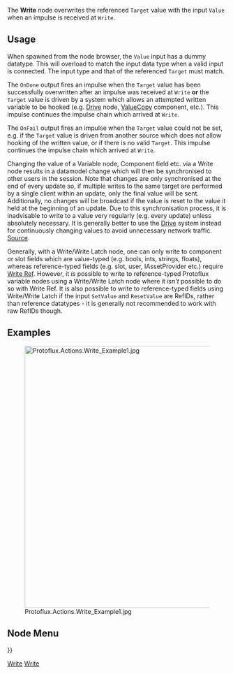 <languages></languages> <translate>

The **Write** node overwrites the referenced `Target` value with the
input `Value` when an impulse is received at `Write`.

## Usage

When spawned from the node browser, the `Value` input has a dummy
datatype. This will overload to match the input data type when a valid
input is connected. The input type and that of the referenced `Target`
must match.

The `OnDone` output fires an impulse when the `Target` value has been
successfully overwritten after an impulse was received at `Write` **or**
the `Target` value is driven by a system which allows an attempted
written variable to be hooked (e.g.
[Drive](Drive_(Protoflux_node) "wikilink") node,
[ValueCopy](ValueCopy_(Component) "wikilink") component, etc.). This
impulse continues the impulse chain which arrived at `Write`.

The `OnFail` output fires an impulse when the `Target` value could not
be set, e.g. if the `Target` value is driven from another source which
does not allow hooking of the written value, or if there is no valid
`Target`. This impulse continues the impulse chain which arrived at
`Write`.

Changing the value of a Variable node, Component field etc. via a Write
node results in a datamodel change which will then be synchronised to
other users in the session. Note that changes are only synchronised at
the end of every update so, if multiple writes to the same target are
performed by a single client within an update, only the final value will
be sent. Additionally, no changes will be broadcast if the value is
reset to the value it held at the beginning of an update. Due to this
synchronisation process, it is inadvisable to write to a value very
regularly (e.g. every update) unless absolutely necessary. It is
generally better to use the [Drive](drive "wikilink") system instead for
continuously changing values to avoid unnecessary network traffic.
[Source](https://github.com/Resonite-Metaverse/ResonitePublic/issues/2590#issuecomment-874788205).

Generally, with a Write/Write Latch node, one can only write to
component or slot fields which are value-typed (e.g. bools, ints,
strings, floats), whereas reference-typed fields (e.g. slot, user,
IAssetProvider<AudioClip> etc.) require [Write
Ref](Write_Ref_(Protoflux_node) "wikilink"). However, it *is* possible
to write to reference-typed Protoflux variable nodes using a Write/Write
Latch node where it *isn't* possible to do so with Write Ref. It is also
possible to write to reference-typed fields using Write/Write Latch if
the input `SetValue` and `ResetValue` are RefIDs, rather than reference
datatypes - it is generally not recommended to work with raw RefIDs
though.

## Examples

<figure>
<img src="Protoflux.Actions.Write_Example1.jpg" title="Protoflux.Actions.Write_Example1.jpg" width="600" alt="Protoflux.Actions.Write_Example1.jpg" /><figcaption aria-hidden="true">Protoflux.Actions.Write_Example1.jpg</figcaption>
</figure>

## Node Menu

</translate>

}}

[Write](Category:Protoflux{{#translation:}} "wikilink")
[Write](Category:Protoflux:Actions{{#translation:}} "wikilink")